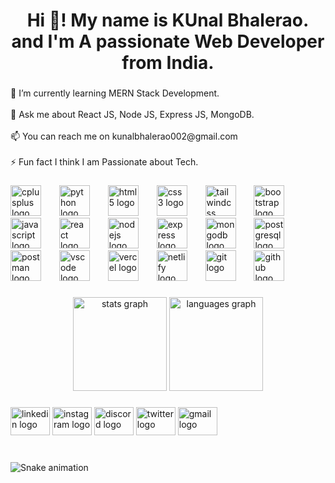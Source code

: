 <h1 align="center">Hi 👋! My name is KUnal Bhalerao.<br> and I'm A passionate Web Developer from India.</h1>

###

<p align="left">🌱 I’m currently learning MERN Stack Development.<br><br>💬 Ask me about React JS, Node JS, Express JS, MongoDB.<br><br>📫 You can reach me on  kunalbhalerao002@gmail.com<br><br>⚡ Fun fact I think I am Passionate about Tech.</p>

###

<div align="left">
  <img src="https://skillicons.dev/icons?i=cpp" height="49" alt="cplusplus logo"  />
  <img width="21" />
  <img src="https://skillicons.dev/icons?i=py" height="49" alt="python logo"  />
  <img width="21" />
  <img src="https://skillicons.dev/icons?i=html" height="49" alt="html5 logo"  />
  <img width="21" />
  <img src="https://skillicons.dev/icons?i=css" height="49" alt="css3 logo"  />
  <img width="21" />
  <img src="https://skillicons.dev/icons?i=tailwind" height="49" alt="tailwindcss logo"  />
  <img width="21" />
  <img src="https://skillicons.dev/icons?i=bootstrap" height="49" alt="bootstrap logo"  />
  <img width="21" />
  <img src="https://skillicons.dev/icons?i=js" height="49" alt="javascript logo"  />
  <img width="21" />
  <img src="https://skillicons.dev/icons?i=react" height="49" alt="react logo"  />
  <img width="21" />
  <img src="https://skillicons.dev/icons?i=nodejs" height="49" alt="nodejs logo"  />
  <img width="21" />
  <img src="https://skillicons.dev/icons?i=express" height="49" alt="express logo"  />
  <img width="21" />
  <img src="https://skillicons.dev/icons?i=mongodb" height="49" alt="mongodb logo"  />
  <img width="21" />
  <img src="https://skillicons.dev/icons?i=postgres" height="49" alt="postgresql logo"  />
  <img width="21" />
  <img src="https://skillicons.dev/icons?i=postman" height="49" alt="postman logo"  />
  <img width="21" />
  <img src="https://skillicons.dev/icons?i=vscode" height="49" alt="vscode logo"  />
  <img width="21" />
  <img src="https://skillicons.dev/icons?i=vercel" height="49" alt="vercel logo"  />
  <img width="21" />
  <img src="https://skillicons.dev/icons?i=netlify" height="49" alt="netlify logo"  />
  <img width="21" />
  <img src="https://skillicons.dev/icons?i=git" height="49" alt="git logo"  />
  <img width="21" />
  <img src="https://skillicons.dev/icons?i=github" height="49" alt="github logo"  />
</div>

###

<div align="center">
  <img src="https://github-readme-stats.vercel.app/api?username=iamKunalBhalerao&hide_title=false&hide_rank=false&show_icons=true&include_all_commits=true&count_private=true&disable_animations=false&theme=dracula&locale=en&hide_border=false" height="150" alt="stats graph"  />
  <img src="https://github-readme-stats.vercel.app/api/top-langs?username=iamKunalBhalerao&locale=en&hide_title=false&layout=compact&card_width=320&langs_count=5&theme=dracula&hide_border=false" height="150" alt="languages graph"  />
</div>

###

<div align="left">
  <img src="https://raw.githubusercontent.com/maurodesouza/profile-readme-generator/master/src/assets/icons/social/linkedin/default.svg" width="63" height="45" alt="linkedin logo"  />
  <img src="https://raw.githubusercontent.com/maurodesouza/profile-readme-generator/master/src/assets/icons/social/instagram/default.svg" width="63" height="45" alt="instagram logo"  />
  <img src="https://raw.githubusercontent.com/maurodesouza/profile-readme-generator/master/src/assets/icons/social/discord/default.svg" width="63" height="45" alt="discord logo"  />
  <img src="https://raw.githubusercontent.com/maurodesouza/profile-readme-generator/master/src/assets/icons/social/twitter/default.svg" width="63" height="45" alt="twitter logo"  />
  <img src="https://raw.githubusercontent.com/maurodesouza/profile-readme-generator/master/src/assets/icons/social/gmail/default.svg" width="63" height="45" alt="gmail logo"  />
</div>

###

<br clear="both">

<img src="https://raw.githubusercontent.com/iamKunalBhalerao/iamKunalBhalerao/output/snake.svg" alt="Snake animation" />

###
